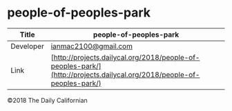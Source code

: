# people-of-peoples-park

| Title | people-of-peoples-park |
|-|-|
| Developer    | [ianmac2100@gmail.com](ianmac2100@gmail.com) |
| Link | [http://projects.dailycal.org/2018/people-of-peoples-park/](http://projects.dailycal.org/2018/people-of-peoples-park/) |


©2018 The Daily Californian
